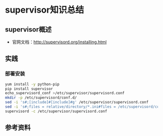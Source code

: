 # supervisor知识总结
## supervisor概述
- 官网文档：http://supervisord.org/installing.html
## 实践
### 部署安装
``` bash
yum install -y python-pip
pip install supervisor
echo_supervisord_conf >/etc/supervisor/supervisord.conf
mkdir -p /etc/supervisord/conf.d/
sed -i 's#;[include]#[include]#g' /etc/supervisor/supervisord.conf
sed -i 's#;files = relative/directory/*.ini#files = /etc/supervisord/conf.d/*.ini#g' /etc/supervisor/supervisord.conf
supervisord -c /etc/supervisor/supervisord.conf
```
## 参考资料
